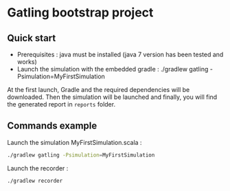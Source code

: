 # Gatling bootstrap project

## Quick start

- Prerequisites : java must be installed (java 7 version has been tested and works)
- Launch the simulation with the embedded gradle : ./gradlew gatling -Psimulation=MyFirstSimulation

At the first launch, Gradle and the required dependencies will be downloaded. Then the simulation will be launched and finally, you will find the generated report in `reports` folder.

## Commands example

Launch the simulation MyFirstSimulation.scala :

```sh
./gradlew gatling -Psimulation=MyFirstSimulation
```

Launch the recorder :

```sh
./gradlew recorder
```
